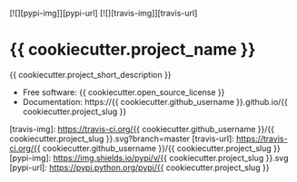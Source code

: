 [![][pypi-img]][pypi-url] [![][travis-img]][travis-url]

# {{ cookiecutter.project_name }}


{{ cookiecutter.project_short_description }}

- Free software: {{ cookiecutter.open_source_license }}
- Documentation: https://{{ cookiecutter.github_username }}.github.io/{{ cookiecutter.project_slug }}

[travis-img]: https://travis-ci.org/{{ cookiecutter.github_username }}/{{ cookiecutter.project_slug }}.svg?branch=master
[travis-url]: https://travis-ci.org/{{ cookiecutter.github_username }}/{{ cookiecutter.project_slug }}
[pypi-img]: https://img.shields.io/pypi/v/{{ cookiecutter.project_slug }}.svg
[pypi-url]: https://pypi.python.org/pypi/{{ cookiecutter.project_slug }}
